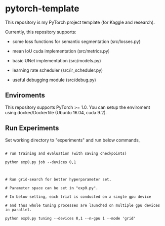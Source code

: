 # pytorch-template

This repository is my PyTorch project template (for Kaggle and research).
Currently, this repository supports:
* some loss functions for semantic segmentation (src/losses.py)
* mean IoU cuda implementation (src/metrics.py)
* basic UNet implementation (src/models.py)
* learning rate scheduler (src/lr_scheduler.py)
* useful debugging module (src/debug.py)

## Enviroments
This repository supports PyTorch >= 1.0. You can setup the enviroment using docker/Dockerfile (Ubuntu 16.04, cuda 9.2).

## Run Experiments
Set working directory to "experiments" and run below commands,
```
# run training and evaluation (with saving checkpoints)
python exp0.py job --devices 0,1

# Run grid-search for better hyperparameter set.
# Parameter space can be set in "exp0.py".
# In below setting, each trial is conducted on a single gpu device 
# and thus whole tuning processes are launched on multiple gpu devices in parallel.
python exp0.py tuning --devices 0,1 --n-gpu 1 --mode 'grid'
```
